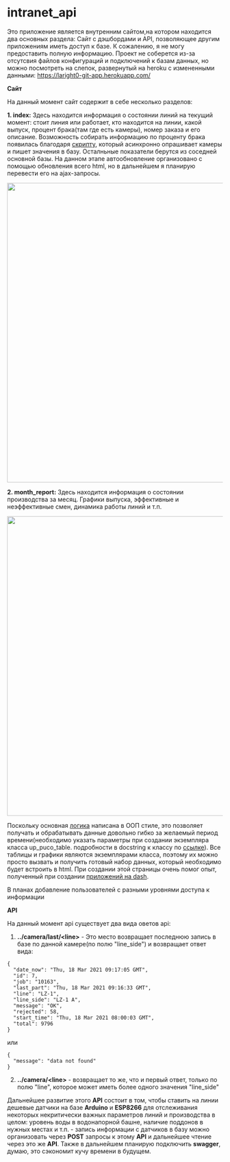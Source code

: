 # intranet_api

Это приложение является внутренним сайтом,на котором находится два основных раздела: Сайт с дэшбордами и API, позволяющее другим приложениям иметь доступ к базе. К сожалению, я не могу предоставить полную информацию. Проект не соберется из-за отсутсвия файлов конфигураций и подключений к базам данных, но можно посмотреть на слепок, развернутый на heroku с измененными данными: https://laright0-git-app.herokuapp.com/

**Сайт**

На данный момент сайт содержит в себе несколько разделов:

**1. index:**
Здесь находится информация о состоянии линий на текущий момент: стоит линия или работает, кто находится на линии, какой выпуск, процент брака(там где есть камеры), номер заказа и его описание. Возможность собирать информацию по проценту брака появилась благодаря <a href="https://github.com/alright0/ibea_to_pg">скрипту</a>, который асинхронно опрашивает камеры и пишет значения в базу. Осталньные показатели берутся из соседней основной базы.
На данном этапе автообновление организовано с помощью обновления всего html, но в дальнейшем я планирую перевести его на ajax-запросы.
<p align="center"><img width=700px src="https://user-images.githubusercontent.com/71926912/113477223-0f1e3380-9489-11eb-88cc-772822862dd9.jpg"></p>

**2. month_report:**
Здесь находится информация о состоянии производства за месяц. Графики выпуска, эффективные и неэффективные смен, динамика работы линий и т.п. 
<p align="center"><img width=700px src="https://user-images.githubusercontent.com/71926912/113477458-74beef80-948a-11eb-9e24-25986d6e0323.jpg"></p>

Поскольку основная <a href="https://github.com/alright0/intranet_api/blob/master/Statistics/logic/dataframes.py">логика</a> написана в ООП стиле, это позволяет получать и обрабатывать данные довольно гибко за желаемый период времени(необходимо указать параметры при создании экземпляра класса up_puco_table. подробности в docstring к классу по <a href="https://github.com/alright0/intranet_api/blob/master/Statistics/logic/dataframes.py">ссылке</a>). Все таблицы и графики являются экземплярами класса, поэтому их можно просто вызвать и получить готовый набор данных, который необходимо будет встроить в html. При создании этой страницы очень помог опыт, полученный при создании <a href="https://github.com/alright0/Dashboard">приложений на dash</a>.


В планах добавление пользователей с разными уровнями доступа к информации

<b>API</b>

На данный момент api существует два вида оветов api:
1. **../camera/last/\<line\>** - Это место возвращает последнюю запись в базе по данной камере(по полю "line_side") и возвращает ответ вида:
```
{
  "date_now": "Thu, 18 Mar 2021 09:17:05 GMT", 
  "id": 7, 
  "job": "10163", 
  "last_part": "Thu, 18 Mar 2021 09:16:33 GMT", 
  "line": "LZ-1", 
  "line_side": "LZ-1 A", 
  "message": "OK", 
  "rejected": 58, 
  "start_time": "Thu, 18 Mar 2021 08:00:03 GMT", 
  "total": 9796
}
``` 
  
  или 
  
```
{
  "message": "data not found"
}
```
2. **../camera/\<line\>** - возвращает то же, что и первый ответ, только по полю "line", которое может иметь более одного значения "line_side" 

Дальнейшее развитие этого **API** состоит в том, чтобы ставить на линии дешевые датчики на базе **Arduino** и **ESP8266** для отслеживания некоторых некритически важных параметров линий и производства в целом: уровень воды в водонапорной башне, наличие поддонов в нужных местах и т.п. - запись информации с датчиков в базу можно организовать через **POST** запросы к этому **API** и дальнейшее чтение через это же **API**. Также в дальнейшем планирую подключить **swagger**, думаю, это сэкономит кучу времени в будущем.





<!-- <p align="center"><img width=700px src=""></p> -->
